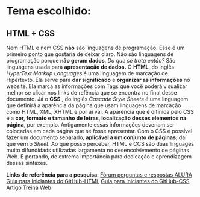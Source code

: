 # Tema escolhido: 
## HTML + CSS

Nem HTML e nem CSS **não** são linguagens de programação. Esse é um primeiro ponto que gostaria de deixar claro. 
Não são linguagens de programação porque **não geram dados**. 
*Do que se trata então?* 
São linguagens usada para **apresentação de dados.**
O **HTML**, do inglês *HyperText Markup Languages* é uma linguagem de marcação de Hipertexto. Ela serve para **dar significado** e **organizar as informações** no website. Ela marca as informações com Tags que você poderá visualizar melhor se clicar nos links de refência que se encontra no final desse documento.
Já o **CSS** , do inglês *Cascade Style Sheets* é uma linguagem que definirá a aparência da página que usam linguagens de marcação como HTML, XML, XHTML e por aí vai. A aparência que é difinida pelo CSS é a **cor, formato e tamanho de letras, localização desses elementos na página**, por exemplo. Antigamente essas informações deveriam ser colocadas em cada página que se fosse apresentar. Com o CSS é possível fazer um documento separado, **aplicável a um conjunto de páginas**, daí que vem o *Sheet*.
Ao que posso perceber, HTML e CCS são duas linguages muito difundidads utilizadas largamenta no desencolvivmento de páginas Web. E portando, de extrema importância para dedicação e aprendizagem dessas sintaxes. 

**Links de referência para a pesquisa**: 
[Fórum perguntas e respostas ALURA](https://cursos.alura.com.br/forum/topico-linguagem-de-programacao-x-linguagem-de-marcacao-38394)
[Guia para iniciantes do GitHub-HTML](https://tableless.github.io/iniciantes/manual/html/)
[Guia para iniciantes do GitHub-CSS](https://tableless.github.io/iniciantes/manual/css/index.html)
[Artigo Treina Web](https://www.treinaweb.com.br/blog/o-que-e-e-como-comecar-com-html-e-css/)